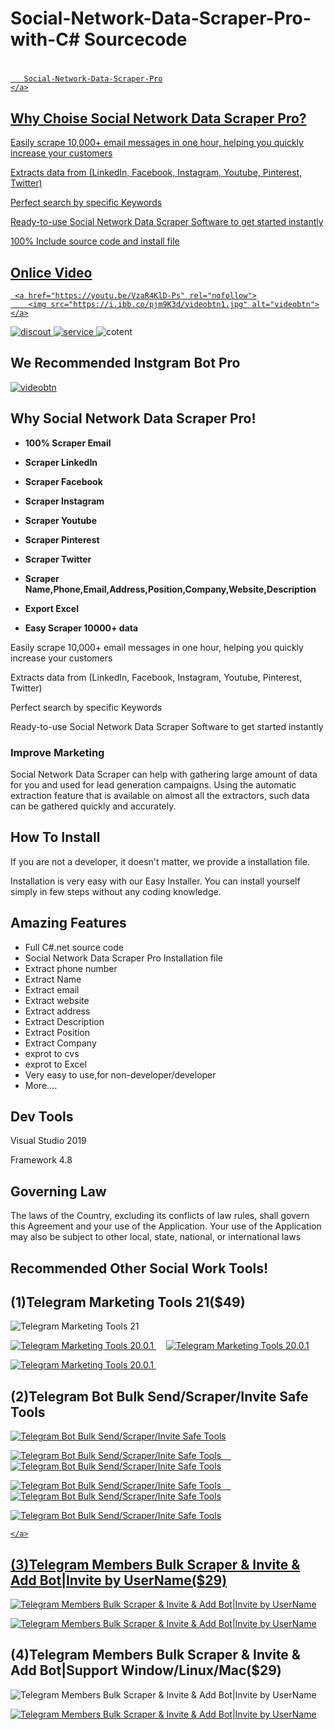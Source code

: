 # Social-Network-Data-Scraper-Pro-with-C# Sourcecode
#   <a href="Social Network Data Scraper Pro" rel="_blank">
       Social-Network-Data-Scraper-Pro
    </a>
    
<h2><strong> Why Choise Social Network Data Scraper Pro?</strong></h2>
<p>Easily scrape 10,000+ email messages in one hour, helping you quickly increase your customers</p>
<p>Extracts data from (LinkedIn, Facebook, Instagram, Youtube, Pinterest, Twitter)</p>
<p>Perfect search by specific Keywords</p>
<p>Ready-to-use Social Network Data Scraper Software to get started instantly</p>
<p>100% Include source code and install file</p>


<h2><strong> Onlice Video</strong></h2>

     <a href="https://youtu.be/VzaR4KlD-Ps" rel="nofollow">
        <img src="https://i.ibb.co/pjm9K3d/videobtn1.jpg" alt="videobtn">
    </a>
</p>

<img src="https://i.ibb.co/4FRmJNN/discout.jpg" alt="discout" border="0">
 <a href="https://wa.me/85265898516" rel="nofollow">
      <img src="https://i.ibb.co/F7XbH42/service.jpg" alt="service" border="0">
    </a>
<img src="https://i.ibb.co/Rj5VPHz/cotent.jpg" alt="cotent" border="0">
<h2><strong> We Recommended  Instgram Bot Pro</strong></h2>
<p>
    <a href="https://youtu.be/2RUZwScXVxk" rel="nofollow">
        <img src="https://i.ibb.co/pjm9K3d/videobtn1.jpg" alt="videobtn">
    </a>  
</p>

<h2><strong> Why Social Network Data Scraper Pro!</strong></h2>
<ul>
       <li><p><strong>100% Scraper Email</strong></p></li>
       <li><p><strong>Scraper LinkedIn</strong></p></li>
	   <li><p><strong>Scraper Facebook</strong></p></li>
	   <li><p><strong>Scraper Instagram</strong></p></li>
	   <li><p><strong>Scraper Youtube</strong></p></li>
	   <li><p><strong>Scraper Pinterest</strong></p></li>
	   <li><p><strong>Scraper Twitter</strong></p></li>
	   <li><p><strong>Scraper Name,Phone,Email,Address,Position,Company,Website,Description</strong></p></li>
	   <li><p><strong>Export Excel</strong></p></li>
	    <li><p><strong>Easy Scraper 10000+ data</strong></p></li>
</ul>
<p>Easily scrape 10,000+ email messages in one hour, helping you quickly increase your customers</p>
<p>Extracts data from (LinkedIn, Facebook, Instagram, Youtube, Pinterest, Twitter)</p>
<p>Perfect search by specific Keywords</p>
<p>Ready-to-use Social Network Data Scraper Software to get started instantly</p>


<h3>Improve Marketing</h3>
<p>Social Network Data Scraper can help with gathering large amount of data for you and used for lead generation campaigns. 
Using the automatic extraction feature that is available on almost all the extractors, such data can be gathered quickly and accurately. </p> 


<h2><strong> How To Install</strong></h2>
<p>If you are not a developer, it doesn't matter, we provide a installation file.</p>
<p>Installation is very easy with our Easy Installer. You can install yourself simply 
in few steps without any coding knowledge.</p>



<h2><strong>Amazing Features</strong></h2>
<ul>
    <li>Full C#.net source code</li>
	<li>Social Network Data Scraper Pro Installation file</li>
    <li>Extract phone number</li>
	<li>Extract Name</li>
	<li>Extract email</li>
	<li>Extract website</li>
	<li>Extract address</li>
	<li>Extract Description</li>
	<li>Extract Position</li>
	<li>Extract Company</li>
    <li>exprot to cvs</li>
	<li>exprot to Excel</li>
	<li>Very easy to use,for non-developer/developer</li>
    <li>More....</li>
</ul>

<h2><strong>Dev Tools</strong></h2>
<p>Visual Studio 2019  </p>
<p>Framework 4.8</p>

<h2><strong>Governing Law</strong></h2>
<p>The laws of the Country, excluding its conflicts of law rules, shall govern this Agreement and your use of the Application.
 Your use of the Application may also be subject to other local, state, national, or international laws</p>

 
 <h2><strong>Recommended Other  Social Work Tools!</strong></h2>
 
 <h2><strong>(1)Telegram Marketing Tools 21($49)</strong></h2>
 <img src="https://i.ibb.co/X7CWRtB/Inline-Preview-tgtools.jpg" alt="Telegram Marketing Tools 21" border="0">
 <p>
    <a href="https://youtu.be/M6m1XmiZJmo" rel="nofollow">
        <img src="https://i.ibb.co/pjm9K3d/videobtn1.jpg" alt="Telegram Marketing Tools 20.0.1">
    </a>
	 &nbsp;&nbsp;&nbsp;
	 <a href="https://youtu.be/Vext9PI5Djo" rel="nofollow">
        <img src="https://i.ibb.co/60wdmz7/videobtn2.jpg" alt="Telegram Marketing Tools 20.0.1">
    </a>
</p>
<p>
    <a href="https://youtu.be/HLTue-7uqpI" rel="nofollow">
		<img src="https://i.ibb.co/HpcDyNm/videobtnnew.png" alt="Telegram Marketing Tools 20.0.1" >
    </a>
	 &nbsp;&nbsp;&nbsp;
	
</p>
 
 <h2><strong>(2)Telegram Bot Bulk Send/Scraper/Invite Safe Tools</strong></h2>

 <a href="https://codecanyon.net/item/telegram-bot-tools/33859570" rel="nofollow">
	<img src="https://i.ibb.co/dbjypL4/tgsafetools.jpg" alt="Telegram Bot Bulk Send/Scraper/Invite Safe Tools" border="0">
 </a>
 
<p>
    <a href="https://youtu.be/C8mB64XXYWA" rel="nofollow">
        <img src="https://i.ibb.co/h2gs8SX/videobtn.png" alt="Telegram Bot Bulk Send/Scraper/Inite Safe Tools">
		 &nbsp;&nbsp;&nbsp;
    </a>
	 <a href="https://youtu.be/bCDTIUU96rI" rel="nofollow">
      <img src="https://i.ibb.co/GWkc9L4/sendbtn1.png" alt="Telegram Bot Bulk Send/Scraper/Inite Safe Tools" border="0">
    </a>
</p>
<p>
    <a href="https://youtu.be/_yz-g1tYstE" rel="nofollow">
      <img src="https://i.ibb.co/q7xxG4b/sendbtn2.png" alt="Telegram Bot Bulk Send/Scraper/Inite Safe Tools" border="0">
		 &nbsp;&nbsp;&nbsp;
    </a>
	 <a href="https://youtu.be/LSRY0l4CG-o" rel="nofollow">
     <img src="https://i.ibb.co/zNdDM1t/sendbtn3.png" alt="Telegram Bot Bulk Send/Scraper/Inite Safe Tools" border="0">
    </a>
</p> 
<p>
    <a href="https://youtu.be/bnyrtugD7t0" rel="nofollow">
    <img src="https://i.ibb.co/j89KCGy/sendbtn4.png" alt="Telegram Bot Bulk Send/Scraper/Inite Safe Tools" border="0">
	 
    </a>
</p>


<h2><strong>(3)Telegram Members Bulk Scraper & Invite & Add Bot|Invite by UserName($29)</strong></h2>
 <img src="https://i.ibb.co/n8NbRsg/tgmemberinvite.jpg" alt="Telegram Members Bulk Scraper & Invite & Add Bot|Invite by UserName" border="0">
<p>
    <a href="https://youtu.be/vO7G2s6ynyc" rel="nofollow">
        <img src="https://i.ibb.co/h2gs8SX/videobtn.png" alt="Telegram Members Bulk Scraper & Invite & Add Bot|Invite by UserName">
    </a>
</p>

<h2><strong>(4)Telegram Members Bulk Scraper & Invite & Add Bot|Support Window/Linux/Mac($29)</strong></h2>
 <img src="https://i.ibb.co/n8NbRsg/tgmemberinvite.jpg" alt="Telegram Members Bulk Scraper & Invite & Add Bot|Invite by UserName" border="0">
<p>
    <a href="hhttps://youtu.be/-VjK9ea_4BA" rel="nofollow">
        <img src="https://i.ibb.co/h2gs8SX/videobtn.png" alt="Telegram Members Bulk Scraper & Invite & Add Bot|Invite by UserName">
    </a>
</p>
